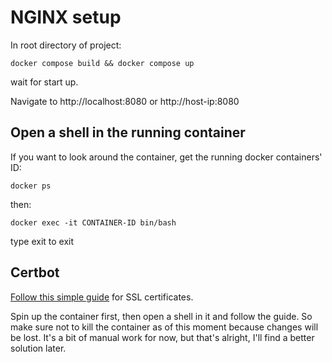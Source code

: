 # NGINX setup

In root directory of project:
```
docker compose build && docker compose up
```
wait for start up.

Navigate to http://localhost:8080 or http://host-ip:8080


## Open a shell in the running container

If you want to look around the container, get the running docker containers' ID: 

```
docker ps
```

then: 

```
docker exec -it CONTAINER-ID bin/bash
```

type exit to exit

## Certbot

[Follow this simple guide](https://www.nginx.com/blog/using-free-ssltls-certificates-from-lets-encrypt-with-nginx/) for SSL certificates.

Spin up the container first, then open a shell in it and follow the guide. So make sure not to kill the container as of 
this moment because changes will be lost. It's a bit of manual work for now, but that's alright, I'll find a better solution later.
